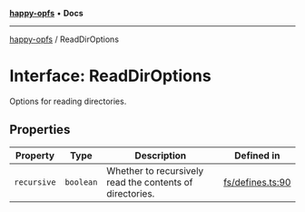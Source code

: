 [**happy-opfs**](../README.md) • **Docs**

***

[happy-opfs](../README.md) / ReadDirOptions

# Interface: ReadDirOptions

Options for reading directories.

## Properties

| Property | Type | Description | Defined in |
| ------ | ------ | ------ | ------ |
| `recursive` | `boolean` | Whether to recursively read the contents of directories. | [fs/defines.ts:90](https://github.com/JiangJie/happy-opfs/blob/a6314c4612c605f77895adcb9d6d91abcaafaa7d/src/fs/defines.ts#L90) |
